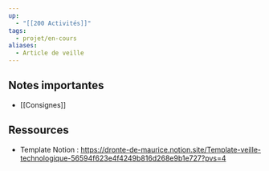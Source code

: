 ```yaml
---
up:
  - "[[200 Activités]]"
tags:
  - projet/en-cours
aliases:
  - Article de veille
---
```


## Notes importantes
- [[Consignes]]

## Ressources
- Template Notion : https://dronte-de-maurice.notion.site/Template-veille-technologique-56594f623e4f4249b816d268e9b1e727?pvs=4